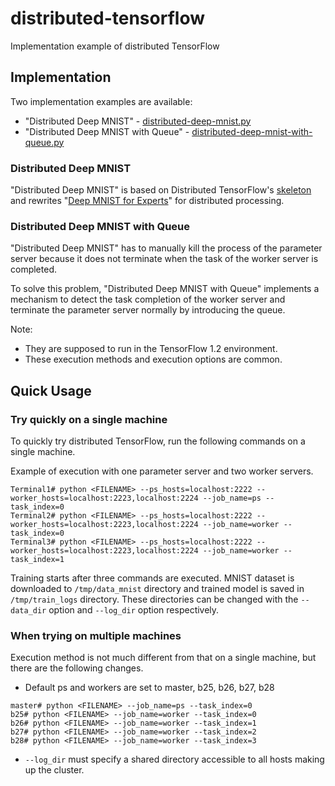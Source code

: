 # distributed-tensorflow
Implementation example of distributed TensorFlow

## Implementation

Two implementation examples are available:

* "Distributed Deep MNIST" - [distributed-deep-mnist.py](distributed-deep-mnist.py)
* "Distributed Deep MNIST with Queue" - [distributed-deep-mnist-with-queue.py](distributed-deep-mnist-with-queue.py)

### Distributed Deep MNIST

"Distributed Deep MNIST" is based on Distributed TensorFlow's [skeleton](https://www.tensorflow.org/deploy/distributed#putting_it_all_together_example_trainer_program) and rewrites "[Deep MNIST for Experts](https://www.tensorflow.org/get_started/mnist/pros "Deep MNIST for Experts | TensorFlow")" for distributed processing.

### Distributed Deep MNIST with Queue

"Distributed Deep MNIST" has to manually kill the process of the parameter server because it does not terminate when the task of the worker server is completed.

To solve this problem, "Distributed Deep MNIST with Queue" implements a mechanism to detect the task completion of the worker server and terminate the parameter server normally by introducing the queue. 

Note: 
* They are supposed to run in the TensorFlow 1.2 environment.
* These execution methods and execution options are common.

## Quick Usage

### Try quickly on a single machine

To quickly try distributed TensorFlow, run the following commands on a single machine. 

Example of execution with one parameter server and two worker servers.

```
Terminal1# python <FILENAME> --ps_hosts=localhost:2222 --worker_hosts=localhost:2223,localhost:2224 --job_name=ps --task_index=0
Terminal2# python <FILENAME> --ps_hosts=localhost:2222 --worker_hosts=localhost:2223,localhost:2224 --job_name=worker --task_index=0
Terminal3# python <FILENAME> --ps_hosts=localhost:2222 --worker_hosts=localhost:2223,localhost:2224 --job_name=worker --task_index=1
```

Training starts after three commands are executed. MNIST dataset is downloaded to `/tmp/data_mnist` directory and trained model is saved in  `/tmp/train_logs` directory. These directories can be changed with the `--data_dir` option and `--log_dir` option respectively.

### When trying on multiple machines

Execution method is not much different from that on a single machine, but there are the following changes.

* Default ps and workers are set to master, b25, b26, b27, b28

```
master# python <FILENAME> --job_name=ps --task_index=0
b25# python <FILENAME> --job_name=worker --task_index=0
b26# python <FILENAME> --job_name=worker --task_index=1
b27# python <FILENAME> --job_name=worker --task_index=2
b28# python <FILENAME> --job_name=worker --task_index=3
```

* `--log_dir` must specify a shared directory accessible to all hosts making up the cluster.
